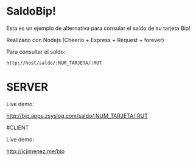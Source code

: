 # SaldoBip!

Esta es un ejemplo de alternativa para consular el saldo de su tarjeta Bip!

Realizado con Nodejs (Cheerio + Express + Request + forever)

Para consultar el saldo:

```
http://host/saldo/:NUM_TARJETA/:RUT
```

# SERVER
Live demo:

http://bip.apps.zsyslog.com/saldo/:NUM_TARJETA/:RUT

#CLIENT

Live demo:

http://jcjimenez.me/bip